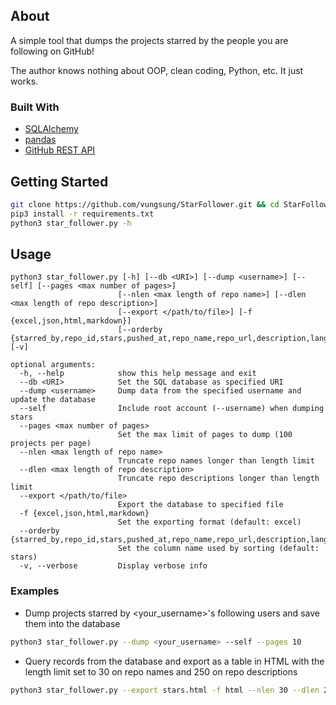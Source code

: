 ## About
A simple tool that dumps the projects starred by the people you are following on GitHub!

The author knows nothing about OOP, clean coding, Python, etc. It just works.

### Built With
* [SQLAlchemy](https://www.sqlalchemy.org/)
* [pandas](https://pandas.pydata.org/)
* [GitHub REST API](https://developer.github.com/v3/)

## Getting Started
```bash
git clone https://github.com/vungsung/StarFollower.git && cd StarFollower
pip3 install -r requirements.txt
python3 star_follower.py -h
```

## Usage
```
python3 star_follower.py [-h] [--db <URI>] [--dump <username>] [--self] [--pages <max number of pages>]
                        [--nlen <max length of repo name>] [--dlen <max length of repo description>]
                        [--export </path/to/file>] [-f {excel,json,html,markdown}]
                        [--orderby {starred_by,repo_id,stars,pushed_at,repo_name,repo_url,description,language}] [-v]

optional arguments:
  -h, --help            show this help message and exit
  --db <URI>            Set the SQL database as specified URI
  --dump <username>     Dump data from the specified username and update the database
  --self                Include root account (--username) when dumping stars
  --pages <max number of pages>
                        Set the max limit of pages to dump (100 projects per page)
  --nlen <max length of repo name>
                        Truncate repo names longer than length limit
  --dlen <max length of repo description>
                        Truncate repo descriptions longer than length limit
  --export </path/to/file>
                        Export the database to specified file
  -f {excel,json,html,markdown}
                        Set the exporting format (default: excel)
  --orderby {starred_by,repo_id,stars,pushed_at,repo_name,repo_url,description,language}
                        Set the column name used by sorting (default: stars)
  -v, --verbose         Display verbose info
```

### Examples
* Dump projects starred by \<your_username\>'s following users and save them into the database
```bash
python3 star_follower.py --dump <your_username> --self --pages 10
```

* Query records from the database and export as a table in HTML with the length limit set to 30 on repo names and 250 on repo descriptions
```bash
python3 star_follower.py --export stars.html -f html --nlen 30 --dlen 250
```
